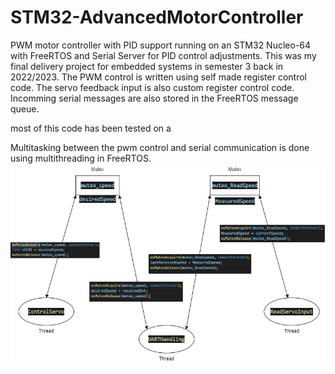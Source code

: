 # STM32-AdvancedMotorController
PWM motor controller with PID support running on an STM32 Nucleo-64 with FreeRTOS and Serial Server for PID control adjustments.
This was my final delivery project for embedded systems in semester 3 back in 2022/2023.
The PWM control is written using self made register control code. 
The servo feedback input is also custom register control code.
Incomming serial messages are also stored in the FreeRTOS message queue.

most of this code has been tested on a 

Multitasking between the pwm control and serial communication is done using multithreading in FreeRTOS.
![mutex diagram of system.](/img/mutexDiagram.png)

